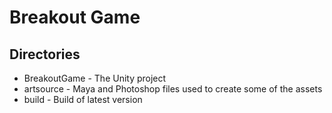 # Breakout Game
## Directories
- BreakoutGame - The Unity project
- artsource - Maya and Photoshop files used to create some of the assets
- build - Build of latest version
